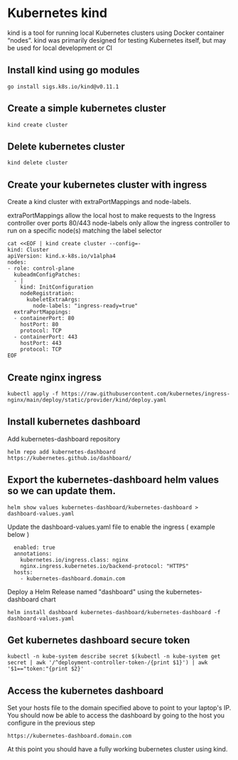 # Kubernetes kind
kind is a tool for running local Kubernetes clusters using Docker container “nodes”.
kind was primarily designed for testing Kubernetes itself, but may be used for local development or CI

## Install kind using go modules
```
go install sigs.k8s.io/kind@v0.11.1
```
## Create a simple kubernetes cluster
```
kind create cluster
```
## Delete kubernetes cluster
```
kind delete cluster
```
## Create your kubernetes cluster with ingress
Create a kind cluster with extraPortMappings and node-labels.

extraPortMappings allow the local host to make requests to the Ingress controller over ports 80/443
node-labels only allow the ingress controller to run on a specific node(s) matching the label selector
```
cat <<EOF | kind create cluster --config=-
kind: Cluster
apiVersion: kind.x-k8s.io/v1alpha4
nodes:
- role: control-plane
  kubeadmConfigPatches:
  - |
    kind: InitConfiguration
    nodeRegistration:
      kubeletExtraArgs:
        node-labels: "ingress-ready=true"
  extraPortMappings:
  - containerPort: 80
    hostPort: 80
    protocol: TCP
  - containerPort: 443
    hostPort: 443
    protocol: TCP
EOF
```

## Create nginx ingress
```
kubectl apply -f https://raw.githubusercontent.com/kubernetes/ingress-nginx/main/deploy/static/provider/kind/deploy.yaml
```

## Install kubernetes dashboard
Add kubernetes-dashboard repository
```
helm repo add kubernetes-dashboard https://kubernetes.github.io/dashboard/
```

## Export the kubernetes-dashboard helm values so we can update them.
```
helm show values kubernetes-dashboard/kubernetes-dashboard > dashboard-values.yaml
```

Update the dashboard-values.yaml file to enable the ingress ( example below )
```ingress:
  enabled: true
  annotations:
    kubernetes.io/ingress.class: nginx
    nginx.ingress.kubernetes.io/backend-protocol: "HTTPS"
  hosts:
    - kubernetes-dashboard.domain.com
```

Deploy a Helm Release named "dashboard" using the kubernetes-dashboard chart
```
helm install dashboard kubernetes-dashboard/kubernetes-dashboard -f dashboard-values.yaml
```

## Get kubernetes dashboard secure token
```
kubectl -n kube-system describe secret $(kubectl -n kube-system get secret | awk '/^deployment-controller-token-/{print $1}') | awk '$1=="token:"{print $2}'
```

## Access the kubernetes dashboard
Set your hosts file to the domain specified above to point to your laptop's IP.
You should now be able to access the dashboard by going to the host you configure in the previous step
```
https://kubernetes-dashboard.domain.com
```

At this point you should have a fully working bubernetes cluster using kind.
